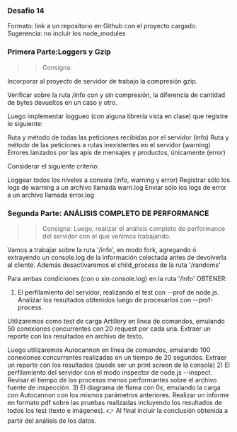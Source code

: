 ### Desafío 14 

Formato: link a un repositorio en Github con el proyecto cargado. 
Sugerencia: no incluir los node_modules

### Primera Parte:Loggers y Gzip

>> Consigna:

Incorporar al proyecto de servidor de trabajo la compresión gzip.

Verificar sobre la ruta /info con y sin compresión, la diferencia de cantidad de bytes devueltos en un caso y otro.

Luego implementar loggueo (con alguna librería vista en clase) que registre lo siguiente:

Ruta y método de todas las peticiones recibidas por el servidor (info)
Ruta y método de las peticiones a rutas inexistentes en el servidor (warning)
Errores lanzados por las apis de mensajes y productos, únicamente (error)

Considerar el siguiente criterio:

Loggear todos los niveles a consola (info, warning y error)
Registrar sólo los logs de warning a un archivo llamada warn.log
Enviar sólo los logs de error a un archivo llamada error.log

### Segunda Parte: ANÁLISIS COMPLETO DE PERFORMANCE

>> Consigna: Luego, realizar el análisis completo de performance del servidor con el que venimos trabajando.

Vamos a trabajar sobre la ruta '/info', en modo fork, agregando ó extrayendo un console.log de la información colectada antes de devolverla al cliente. Además desactivaremos el child_process de la ruta '/randoms'

Para ambas condiciones (con o sin console.log) en la ruta '/info' OBTENER:

1) El perfilamiento del servidor, realizando el test con --prof de node.js. Analizar los resultados obtenidos luego de procesarlos con --prof-process. 

Utilizaremos como test de carga Artillery en línea de comandos, emulando 50 conexiones concurrentes con 20 request por cada una. Extraer un reporte con los resultados en archivo de texto.

Luego utilizaremos Autocannon en línea de comandos, emulando 100 conexiones concurrentes realizadas en un tiempo de 20 segundos. Extraer un reporte con los resultados (puede ser un print screen de la consola)
2) El perfilamiento del servidor con el modo inspector de node.js --inspect. Revisar el tiempo de los procesos menos performantes sobre el archivo fuente de inspección.
 3) El diagrama de flama con 0x, emulando la carga con Autocannon con los mismos parámetros anteriores.
Realizar un informe en formato pdf sobre las pruebas realizadas incluyendo los resultados de todos los test (texto e imágenes). 
👉 Al final incluir la conclusión obtenida a partir del análisis de los datos.
